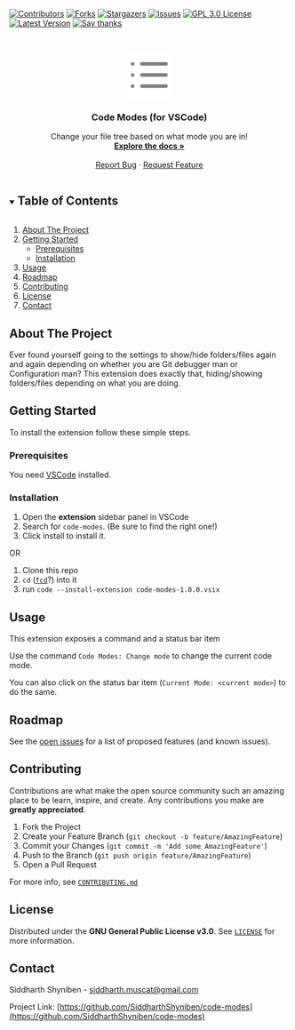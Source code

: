 [![Contributors][contributors-shield]][contributors-url]
[![Forks][forks-shield]][forks-url]
[![Stargazers][stars-shield]][stars-url]
[![Issues][issues-shield]][issues-url]
[![GPL 3.0 License][license-shield]][license-url]
[![Latest Version][tag-shield]][tag-url]
[![Say thanks][thanks-shield]][thanks-url]

<!-- PROJECT LOGO -->
<br />
<p align="center">
  <a href="https://github.com/SiddharthShyniben/code-modes">
    <!-- TODO Insert logo if applicable -->
    <img src="images/logo.png" alt="(ツ)" height="80">
  </a>

  <h3 align="center">Code Modes (for VSCode)</h3>

  <p align="center">
    Change your file tree based on what mode you are in!
    <br />
    <!-- Directly link to the docs here if it's not in the README -->
    <a href="#documentation"><strong>Explore the docs »</strong></a>
    <br />
    <br />
    <!-- Add demo if available -->
    <!-- <a href="https://github.com/SiddharthShyniben/code-modes">View Demo</a> -->
    <!-- · -->
    <a href="https://github.com/SiddharthShyniben/code-modes/issues/new?assignees=SiddharthShyniben&labels=bug&template=bug_report.md&title=%5BBug%5D%3A+Describe+your+bug">Report Bug</a>
    ·
    <a href="https://github.com/SiddharthShyniben/code-modes/issues/new?assignees=SiddharthShyniben&labels=enhancement&template=feature_request.md&title=%5BFeature%5D%3A+Describe+your+feature">Request Feature</a>
  </p>
</p>

<!-- TABLE OF CONTENTS -->
<details open="open">
  <summary><h2 style="display: inline-block">Table of Contents</h2></summary>
  <ol>
    <li><a href="#about-the-project">About The Project</a></li>
    <li>
      <a href="#getting-started">Getting Started</a>
      <ul>
        <li><a href="#prerequisites">Prerequisites</a></li>
        <li><a href="#installation">Installation</a></li>
      </ul>
    </li>
    <li><a href="#usage">Usage</a></li>
    <li><a href="#roadmap">Roadmap</a></li>
    <li><a href="#contributing">Contributing</a></li>
    <li><a href="#license">License</a></li>
    <li><a href="#contact">Contact</a></li>
  </ol>
</details>

<!-- ABOUT THE PROJECT -->

## About The Project

<!-- [![Product Name Screen Shot][product-screenshot]](https://example.com) -->

Ever found yourself going to the settings to show/hide folders/files again and again depending on whether you are Git debugger man or Configuration man? This extension does exactly that, hiding/showing folders/files depending on what you are doing.

<!-- GETTING STARTED -->

## Getting Started

To install the extension follow these simple steps.


### Prerequisites

You need [VSCode](https://code.visualstudio.com/) installed.

### Installation

1. Open the **extension** sidebar panel in VSCode
2. Search for `code-modes`. (Be sure to find the right one!)
3. Click install to install it.

OR

1. Clone this repo
2. `cd` ([`fcd`](https://github.com/SiddharthShyniben/fcd)?) into it
3. run `code --install-extension code-modes-1.0.0.vsix`

<!-- USAGE EXAMPLES -->
## Usage

This extension exposes a command and a status bar item

Use the command `Code Modes: Change mode` to change the current code mode.

You can also click on the status bar item (`Current Mode: <current mode>`) to do the same.

<!-- ROADMAP -->

## Roadmap

See the [open issues](https://github.com/SiddharthShyniben/code-modes/issues) for a list of proposed features (and known issues).

<!-- CONTRIBUTING -->

## Contributing

Contributions are what make the open source community such an amazing place to be learn, inspire, and create. Any contributions you make are **greatly appreciated**.

1. Fork the Project
2. Create your Feature Branch (`git checkout -b feature/AmazingFeature`)
3. Commit your Changes (`git commit -m 'Add some AmazingFeature'`)
4. Push to the Branch (`git push origin feature/AmazingFeature`)
5. Open a Pull Request

For more info, see [`CONTRIBUTING.md`](./CONTRIBUTING.md)

<!-- LICENSE -->

## License

Distributed under the **GNU General Public License v3.0**. See [`LICENSE`](./LICENSE) for more information.

<!-- CONTACT -->

## Contact

Siddharth Shyniben - siddharth.muscat@gmail.com

Project Link: [https://github.com/SiddharthShyniben/code-modes](https://github.com/SiddharthShyniben/code-modes)

<!-- MARKDOWN LINKS & IMAGES -->

[contributors-shield]: https://img.shields.io/github/contributors/SiddharthShyniben/code-modes.svg?style=for-the-badge
[contributors-url]: https://github.com/SiddharthShyniben/code-modes/graphs/contributors
[forks-shield]: https://img.shields.io/github/forks/SiddharthShyniben/code-modes.svg?style=for-the-badge
[forks-url]: https://github.com/SiddharthShyniben/code-modes/network/members
[stars-shield]: https://img.shields.io/github/stars/SiddharthShyniben/code-modes.svg?style=for-the-badge
[stars-url]: https://github.com/SiddharthShyniben/code-modes/stargazers
[issues-shield]: https://img.shields.io/github/issues/SiddharthShyniben/code-modes.svg?style=for-the-badge
[issues-url]: https://github.com/SiddharthShyniben/code-modes/issues
[license-shield]: https://img.shields.io/github/license/SiddharthShyniben/code-modes.svg?style=for-the-badge
[license-url]: https://github.com/SiddharthShyniben/code-modes/blob/main/LICENSE
[tag-shield]: https://img.shields.io/github/v/tag/SiddharthShyniben/code-modes?sort=semver&style=for-the-badge
[tag-url]: https://github.com/SiddharthShyniben/code-modes/
[thanks-shield]: https://img.shields.io/badge/say-thanks-ff69b4.svg?style=for-the-badge
[thanks-url]: https://saythanks.io/to/siddharth.muscat%40gmail.com
